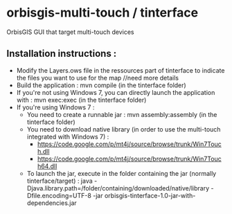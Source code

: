 orbisgis-multi-touch / tinterface
=================================

OrbisGIS GUI that target multi-touch devices

Installation instructions :
---------------------------

- Modify the Layers.ows file in the ressources part of tinterface to indicate the files you want to use for the map //need more details
- Build the application : mvn compile (in the tinterface folder)
- If you're not using Windows 7, you can directly launch the application with : mvn exec:exec (in the tinterface folder)
- If you're using Windows 7 :
	- You need to create a runnable jar : mvn assembly:assembly (in the tinterface folder)
	- You need to download native library (in order to use the multi-touch integrated with Windows 7) :
		- https://code.google.com/p/mt4j/source/browse/trunk/Win7Touch.dll
		- https://code.google.com/p/mt4j/source/browse/trunk/Win7Touch64.dll
	- To launch the jar, execute in the folder containing the jar (normally tinterface/target) :
		java -Djava.library.path=/folder/containing/downloaded/native/library -Dfile.encoding=UTF-8 -jar orbisgis-tinterface-1.0-jar-with-dependencies.jar

